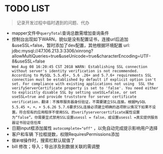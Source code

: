 # TODO LIST
> 记录开发过程中临时遇到的问题、代办
* mapper文件中`queryTotal`查询总数需增加查询条件
* 控制台出现如下WARN，貌似是没有配置证书，连接url后追加&useSSL=false，暂时添加了dev配置，其他根据环境配置
 url: jdbc:mysql://47.106.213.3:3306/xinrong?allowMultiQueries=true&useUnicode=true&characterEncoding=UTF-8&useSSL=false   
`Wed Aug 08 16:20:45 CST 2018 WARN: Establishing SSL connection without server's identity verification is not recommended. According to MySQL 5.5.45+, 5.6
.26+ and 5.7.6+ requirements SSL connection must be established by default if explicit option isn't set. For compliance with existing applications not using 
SSL the verifyServerCertificate property is set to 'false'. You need either to explicitly disable SSL by setting useSSL=false, or set useSSL=true and provide
 truststore for server certificate verification.`
 `翻译：不推荐服务器身份验证，不需要建立SSL连接。根据MySQL 5.5.45 +，+，+ 5.6.26 5.7.6要求SSL连接必须建立明确的选项默认情况下如果不设置。符合现有的应用程序不使用SSL
 的verifyservercertificate属性设置为“false”。你需要显式禁用SSL设置usessl = false，或设置usessl =真实提供服务器证书验证信任库`
* 日期input框添加属性 `autocomplete="off"` ，以免自动完成提示影响用户选择
* 客户和车辆 下拉框提数，权限RequiresPermissions添加
* 做`新增`操作时，搜索栏默认赋值了
* bill 修改；导入；导出涉及到数据关联的需调整
